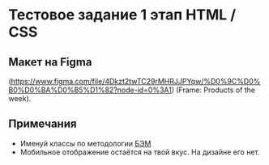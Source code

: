 # Тестовое задание 1 этап HTML / CSS

## Макет на Figma
(https://www.figma.com/file/4Dkzt2twTC29rMHRJJPYqw/%D0%9C%D0%B0%D0%BA%D0%B5%D1%82?node-id=0%3A1) (Frame: Products of the week). 

## Примечания
* Именуй классы по методологии [БЭМ](https://ru.bem.info/methodology/)
* Мобильное отображение остаётся на твой вкус. На дизайне его нет.
